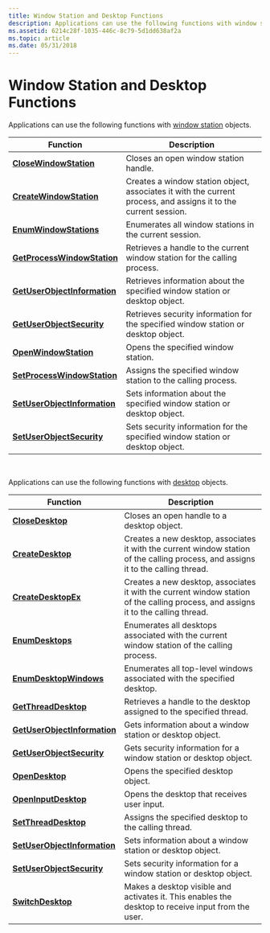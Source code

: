 ```yaml
---
title: Window Station and Desktop Functions
description: Applications can use the following functions with window station objects.
ms.assetid: 6214c28f-1035-446c-8c79-5d1dd638af2a
ms.topic: article
ms.date: 05/31/2018
---
```


# Window Station and Desktop Functions

Applications can use the following functions with [window station](window-stations.md) objects.



| Function                                                     | Description                                                                                                     |
|--------------------------------------------------------------|-----------------------------------------------------------------------------------------------------------------|
| [**CloseWindowStation**](https://msdn.microsoft.com/en-us/library/ms682047(v=VS.85).aspx)             | Closes an open window station handle.                                                                           |
| [**CreateWindowStation**](https://msdn.microsoft.com/en-us/library/ms682496(v=VS.85).aspx)           | Creates a window station object, associates it with the current process, and assigns it to the current session. |
| [**EnumWindowStations**](https://msdn.microsoft.com/en-us/library/ms682644(v=VS.85).aspx)             | Enumerates all window stations in the current session.                                                          |
| [**GetProcessWindowStation**](https://msdn.microsoft.com/en-us/library/ms683225(v=VS.85).aspx)   | Retrieves a handle to the current window station for the calling process.                                       |
| [**GetUserObjectInformation**](https://msdn.microsoft.com/en-us/library/ms683238(v=VS.85).aspx) | Retrieves information about the specified window station or desktop object.                                     |
| [**GetUserObjectSecurity**](https://docs.microsoft.com/windows/desktop/api/winuser/nf-winuser-getuserobjectsecurity)  | Retrieves security information for the specified window station or desktop object.                              |
| [**OpenWindowStation**](https://msdn.microsoft.com/en-us/library/ms684339(v=VS.85).aspx)               | Opens the specified window station.                                                                             |
| [**SetProcessWindowStation**](https://msdn.microsoft.com/en-us/library/ms686232(v=VS.85).aspx)   | Assigns the specified window station to the calling process.                                                    |
| [**SetUserObjectInformation**](https://msdn.microsoft.com/en-us/library/ms686287(v=VS.85).aspx) | Sets information about the specified window station or desktop object.                                          |
| [**SetUserObjectSecurity**](https://docs.microsoft.com/windows/desktop/api/winuser/nf-winuser-setuserobjectsecurity)  | Sets security information for the specified window station or desktop object.                                   |



 

Applications can use the following functions with [desktop](desktops.md) objects.



| Function                                                     | Description                                                                                                                        |
|--------------------------------------------------------------|------------------------------------------------------------------------------------------------------------------------------------|
| [**CloseDesktop**](https://msdn.microsoft.com/en-us/library/ms682024(v=VS.85).aspx)                         | Closes an open handle to a desktop object.                                                                                         |
| [**CreateDesktop**](https://msdn.microsoft.com/en-us/library/ms682124(v=VS.85).aspx)                       | Creates a new desktop, associates it with the current window station of the calling process, and assigns it to the calling thread. |
| [**CreateDesktopEx**](https://msdn.microsoft.com/en-us/library/ms682127(v=VS.85).aspx)                   | Creates a new desktop, associates it with the current window station of the calling process, and assigns it to the calling thread. |
| [**EnumDesktops**](https://msdn.microsoft.com/en-us/library/ms682614(v=VS.85).aspx)                         | Enumerates all desktops associated with the current window station of the calling process.                                         |
| [**EnumDesktopWindows**](https://msdn.microsoft.com/en-us/library/ms682615(v=VS.85).aspx)             | Enumerates all top-level windows associated with the specified desktop.                                                            |
| [**GetThreadDesktop**](https://msdn.microsoft.com/en-us/library/ms683232(v=VS.85).aspx)                 | Retrieves a handle to the desktop assigned to the specified thread.                                                                |
| [**GetUserObjectInformation**](https://msdn.microsoft.com/en-us/library/ms683238(v=VS.85).aspx) | Gets information about a window station or desktop object.                                                                         |
| [**GetUserObjectSecurity**](https://docs.microsoft.com/windows/desktop/api/winuser/nf-winuser-getuserobjectsecurity)  | Gets security information for a window station or desktop object.                                                                  |
| [**OpenDesktop**](https://msdn.microsoft.com/en-us/library/ms684303(v=VS.85).aspx)                           | Opens the specified desktop object.                                                                                                |
| [**OpenInputDesktop**](https://msdn.microsoft.com/en-us/library/ms684309(v=VS.85).aspx)                 | Opens the desktop that receives user input.                                                                                        |
| [**SetThreadDesktop**](https://msdn.microsoft.com/en-us/library/ms686250(v=VS.85).aspx)                 | Assigns the specified desktop to the calling thread.                                                                               |
| [**SetUserObjectInformation**](https://msdn.microsoft.com/en-us/library/ms686287(v=VS.85).aspx) | Sets information about a window station or desktop object.                                                                         |
| [**SetUserObjectSecurity**](https://docs.microsoft.com/windows/desktop/api/winuser/nf-winuser-setuserobjectsecurity)  | Sets security information for a window station or desktop object.                                                                  |
| [**SwitchDesktop**](https://msdn.microsoft.com/en-us/library/ms686347(v=VS.85).aspx)                       | Makes a desktop visible and activates it. This enables the desktop to receive input from the user.                                 |



 

 

 





